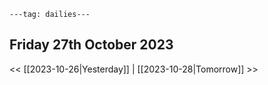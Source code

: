 ```
---tag: dailies---
```

## Friday 27th October 2023


<< [[2023-10-26|Yesterday]] | [[2023-10-28|Tomorrow]] >>




